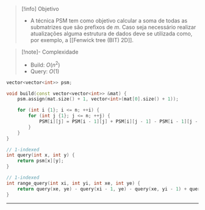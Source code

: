 > [!info] Objetivo
> - A técnica PSM tem como objetivo calcular a soma de todas as submatrizes que são prefixos de $m$. Caso seja necessário realizar atualizações alguma estrutura de dados deve se utilizada como, por exemplo, a [[Fenwick tree (BIT) 2D]].

> [!note]- Complexidade
> - Build: $O(n^2)$
> - Query: $O(1)$

```cpp
vector<vector<int>> psm;

void build(const vector<vector<int>> &mat) {
	psm.assign(mat.size() + 1, vector<int>(mat[0].size() + 1));

	for (int i {1}; i <= n; ++i) {
        for (int j {1}; j <= n; ++j) {
            PSM[i][j] = PSM[i - 1][j] + PSM[i][j - 1] - PSM[i - 1][j - 1] + mat[i - 1][j - 1];
        }
    }
}

// 1-indexed
int query(int x, int y) {
	return psm[x][y];
}

// 1-indexed
int range_query(int xi, int yi, int xe, int ye) {
	return query(xe, ye) - query(xi - 1, ye) - query(xe, yi - 1) + query(xi - 1, yi - 1);
}
```

---